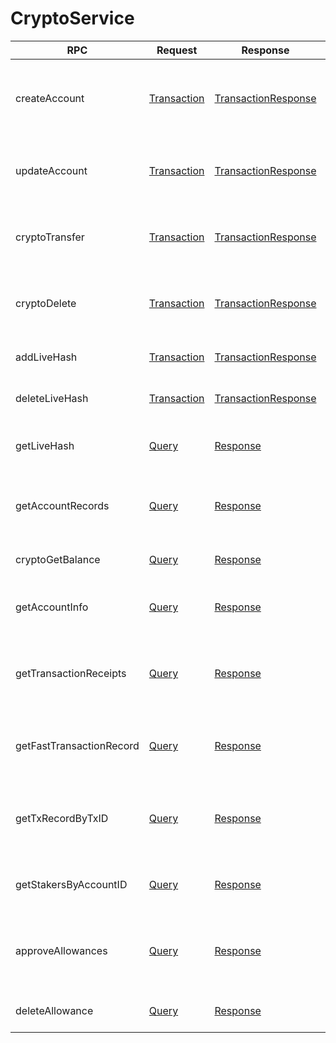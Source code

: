 # CryptoService

| RPC                      | Request                                                                                                                                                  | Response                                                                                                                                                         | Comments                                                                                             |
| ------------------------ | -------------------------------------------------------------------------------------------------------------------------------------------------------- | ---------------------------------------------------------------------------------------------------------------------------------------------------------------- | ---------------------------------------------------------------------------------------------------- |
| createAccount            | [Transaction](https://github.com/theekrystallee/hedera-style-guide/blob/sdk-v1/deprecated/hedera-api/cryptocurrency-accounts/broken-reference/README.md) | [TransactionResponse](https://github.com/theekrystallee/hedera-style-guide/blob/sdk-v1/deprecated/hedera-api/cryptocurrency-accounts/broken-reference/README.md) | Creates a new account by submitting the transaction. The grpc server returns the TransactionResponse |
| updateAccount            | [Transaction](https://github.com/theekrystallee/hedera-style-guide/blob/sdk-v1/deprecated/hedera-api/cryptocurrency-accounts/broken-reference/README.md) | [TransactionResponse](https://github.com/theekrystallee/hedera-style-guide/blob/sdk-v1/deprecated/hedera-api/cryptocurrency-accounts/broken-reference/README.md) | Updates an account by submitting the transaction. The grpc server returns the TransactionResponse    |
| cryptoTransfer           | [Transaction](https://github.com/theekrystallee/hedera-style-guide/blob/sdk-v1/deprecated/hedera-api/cryptocurrency-accounts/broken-reference/README.md) | [TransactionResponse](https://github.com/theekrystallee/hedera-style-guide/blob/sdk-v1/deprecated/hedera-api/cryptocurrency-accounts/broken-reference/README.md) | Initiates a transfer by submitting the transaction. The grpc server returns the TransactionResponse  |
| cryptoDelete             | [Transaction](https://github.com/theekrystallee/hedera-style-guide/blob/sdk-v1/deprecated/hedera-api/cryptocurrency-accounts/broken-reference/README.md) | [TransactionResponse](https://github.com/theekrystallee/hedera-style-guide/blob/sdk-v1/deprecated/hedera-api/cryptocurrency-accounts/broken-reference/README.md) | Deletes and account by submitting the transaction. The grpc server returns the TransactionResponse   |
| addLiveHash              | [Transaction](https://github.com/theekrystallee/hedera-style-guide/blob/sdk-v1/deprecated/hedera-api/cryptocurrency-accounts/broken-reference/README.md) | [TransactionResponse](https://github.com/theekrystallee/hedera-style-guide/blob/sdk-v1/deprecated/hedera-api/cryptocurrency-accounts/broken-reference/README.md) | (NOT CURRENTLY SUPPORTED) Adds a livehash                                                            |
| deleteLiveHash           | [Transaction](https://github.com/theekrystallee/hedera-style-guide/blob/sdk-v1/deprecated/hedera-api/cryptocurrency-accounts/broken-reference/README.md) | [TransactionResponse](https://github.com/theekrystallee/hedera-style-guide/blob/sdk-v1/deprecated/hedera-api/cryptocurrency-accounts/broken-reference/README.md) | (NOT CURRENTLY SUPPORTED) Deletes a livehash                                                         |
| getLiveHash              | [Query](https://github.com/theekrystallee/hedera-style-guide/blob/sdk-v1/deprecated/hedera-api/cryptocurrency-accounts/broken-reference/README.md)       | [Response](https://github.com/theekrystallee/hedera-style-guide/blob/sdk-v1/deprecated/hedera-api/cryptocurrency-accounts/broken-reference/README.md)            | (NOT CURRENTLY SUPPORTED) Retrieves a livehash for an account                                        |
| getAccountRecords        | [Query](https://github.com/theekrystallee/hedera-style-guide/blob/sdk-v1/deprecated/hedera-api/cryptocurrency-accounts/broken-reference/README.md)       | [Response](https://github.com/theekrystallee/hedera-style-guide/blob/sdk-v1/deprecated/hedera-api/cryptocurrency-accounts/broken-reference/README.md)            | Retrieves the record(fetch by AccountID ID) for an account by submitting the query.                  |
| cryptoGetBalance         | [Query](https://github.com/theekrystallee/hedera-style-guide/blob/sdk-v1/deprecated/hedera-api/cryptocurrency-accounts/broken-reference/README.md)       | [Response](https://github.com/theekrystallee/hedera-style-guide/blob/sdk-v1/deprecated/hedera-api/cryptocurrency-accounts/broken-reference/README.md)            | Retrieves the balance for an account by submitting the query.                                        |
| getAccountInfo           | [Query](https://github.com/theekrystallee/hedera-style-guide/blob/sdk-v1/deprecated/hedera-api/cryptocurrency-accounts/broken-reference/README.md)       | [Response](https://github.com/theekrystallee/hedera-style-guide/blob/sdk-v1/deprecated/hedera-api/cryptocurrency-accounts/broken-reference/README.md)            | Retrieves the account information for an account by submitting the query.                            |
| getTransactionReceipts   | [Query](https://github.com/theekrystallee/hedera-style-guide/blob/sdk-v1/deprecated/hedera-api/cryptocurrency-accounts/broken-reference/README.md)       | [Response](https://github.com/theekrystallee/hedera-style-guide/blob/sdk-v1/deprecated/hedera-api/cryptocurrency-accounts/broken-reference/README.md)            | Retrieves the transaction receipts for an account by TxId which last for 180sec only for no fee.     |
| getFastTransactionRecord | [Query](https://github.com/theekrystallee/hedera-style-guide/blob/sdk-v1/deprecated/hedera-api/cryptocurrency-accounts/broken-reference/README.md)       | [Response](https://github.com/theekrystallee/hedera-style-guide/blob/sdk-v1/deprecated/hedera-api/cryptocurrency-accounts/broken-reference/README.md)            | Retrieves the transaction record by TxID which last for 180sec only for no fee.                      |
| getTxRecordByTxID        | [Query](https://github.com/theekrystallee/hedera-style-guide/blob/sdk-v1/deprecated/hedera-api/cryptocurrency-accounts/broken-reference/README.md)       | [Response](https://github.com/theekrystallee/hedera-style-guide/blob/sdk-v1/deprecated/hedera-api/cryptocurrency-accounts/broken-reference/README.md)            | Retrieves the transactions record(fetch by Transaction ID) for an account by submitting the query.   |
| getStakersByAccountID    | [Query](https://github.com/theekrystallee/hedera-style-guide/blob/sdk-v1/deprecated/hedera-api/cryptocurrency-accounts/broken-reference/README.md)       | [Response](https://github.com/theekrystallee/hedera-style-guide/blob/sdk-v1/deprecated/hedera-api/cryptocurrency-accounts/broken-reference/README.md)            | Retrieves the stakers for a node by account ID by submitting the query.                              |
| approveAllowances        | [Query](https://github.com/theekrystallee/hedera-style-guide/blob/sdk-v1/deprecated/hedera-api/cryptocurrency-accounts/broken-reference/README.md)       | [Response](https://github.com/theekrystallee/hedera-style-guide/blob/sdk-v1/deprecated/hedera-api/cryptocurrency-accounts/broken-reference/README.md)            | Adds one or more approved allowances for spenders to transfer the paying account's hbar or tokens    |
| deleteAllowance          | [Query](https://github.com/theekrystallee/hedera-style-guide/blob/sdk-v1/deprecated/hedera-api/cryptocurrency-accounts/broken-reference/README.md)       | [Response](https://github.com/theekrystallee/hedera-style-guide/blob/sdk-v1/deprecated/hedera-api/cryptocurrency-accounts/broken-reference/README.md)            | Deletes the approved NFT allowances on an owner account                                              |
